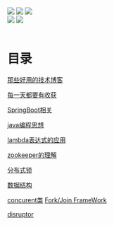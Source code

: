 <br>

<div align="left">
    <br>
<a href="https://github.com/Besttles/DataStructure"> <img src="https://img.shields.io/github/last-commit/Besttles/blue_whale/master.svg"></a>
    <a href="https://github.com/Besttles/DataStructure"> <img src="https://img.shields.io/github/contributors/Besttles/blue_whale.svg"></a>
        <a href="https://github.com/Besttles/DataStructure"> <img src="https://img.shields.io/github/commit-activity/m/Besttles/blue_whale.svg"></a>
    <br/>
    <a href="https://github.com/Besttles/DataStructure"> <img src="https://img.shields.io/badge/%E5%85%AC%E4%BC%97%E5%8F%B7-%E7%A8%8B%E5%BA%8F%E5%91%98%E6%9D%83%E5%A8%81%E6%8C%87%E5%8D%97-green.svg"></a>
        <a href="https://github.com/Besttles/DataStructure"> <img src="https://img.shields.io/badge/%E5%BE%AE%E5%8D%9A-%E6%9C%89%E7%82%B9%E5%86%B7%E7%9A%84%E5%90%BE%E5%85%88%E6%A3%AE-yellow.svg"></a>
</div> 
<br>



# 目录

[那些好用的技术博客](https://github.com/Besttles/blue_whale/blob/master/文档/Blog博客网站.md)

[每一天都要有收获](https://github.com/Besttles/blue_whale/blob/master/文档/everyday.md)

[SpringBoot相关](https://github.com/Besttles/blue_whale/blob/master/文档/SrpingBoot.md)

[java编程思想](https://github.com/Besttles/blue_whale/blob/master/文档/java编程思想.md)

[lambda表达式的应用](https://github.com/Besttles/blue_whale/blob/master/文档/lambda表达式.md)

[zookeeper的理解](https://github.com/Besttles/blue_whale/blob/master/文档/zookeeper的理解.md)

[分布式锁](https://github.com/Besttles/blue_whale/blob/master/文档/分布式锁.md)

[数据结构](https://github.com/Besttles/blue_whale/blob/master/文档/数据结构.md)

[concurent类](https://github.com/Besttles/blue_whale/tree/master/文档/concurrent) [Fork/Join FrameWork](https://github.com/Besttles/SpringBootDemo/tree/master/SpringBootDemo/src/main/java/com/xiaour/spring/boot/folkJoin) 

[disruptor](https://github.com/Besttles/SpringBootDemo/tree/master/SpringBootDemo/src/main/java/com/xiaour/spring/boot/disruptor) 


